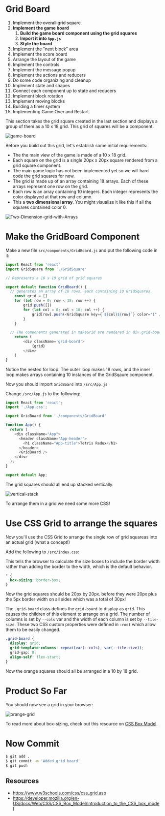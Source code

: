 # Grid Board

1. ~~Implement the overall grid square~~
1. **Implement the game board**
    1. **Build the game board component using the grid squares**
    1. **Import it into `App.js`**
    1. **Style the board**
1. Implement the "next block" area
1. Implement the score board
1. Arrange the layout of the game
1. Implement the controls
1. Implement the message popup
1. Implement the actions and reducers
1. Do some code organizing and cleanup
1. Implement state and shapes
1. Connect each component up to state and reducers
1. Implement block rotation
1. Implement moving blocks
1. Building a timer system
1. Implementing Game Over and Restart

This section takes the grid square created in the last section and displays a group of them as a 10 x 18 grid. This grid of squares will be a component.

![game-board](assets/game-board.png)

Before you build out this grid, let's establish some initial requirements:

- The the main view of the game is made of a 10 x 18 grid.
- Each square on the grid is a single 20px x 20px square rendered from a grid square component.
- The main game logic has not been implemented yet so we will hard code the grid squares for now.
- The grid is made up of an array containing 18 arrays. Each of these arrays represent one row on the grid.
- Each row is an array containing 10 integers. Each integer represents the color displayed at that row and column.
- This a **two dimensional array**. You might visualize it like this
if all the squares contained color 0.

![Two-Dimension-grid-with-Arrays](assets/Two-Dimension-grid-with-Arrays.png)

# Make the GridBoard Component

Make a new file `src/components/GridBoard.js` and put the following code in it:

```js
import React from 'react'
import GridSquare from './GridSquare'

// Represents a 10 x 18 grid of grid squares

export default function GridBoard() {
  // generates an array of 18 rows, each containing 10 GridSquares.
	const grid = []
	for (let row = 0; row < 18; row ++) {
		grid.push([])
		for (let col = 0; col < 10; col ++) {
			grid[row].push(<GridSquare key={`${col}${row}`} color="1" />)
		}
	}

  // The components generated in makeGrid are rendered in div.grid-board
	return (
		<div className='grid-board'>
			{grid}
		</div>
	)
}
```

Notice the nested for loop. The outer loop makes 18 rows, and the inner loop makes arrays containing 10 instances of the GridSqaure component. 

Now you should import `GridBoard` into `/src/App.js`

Change `/src/App.js` to the following:

```js
import React from 'react';
import './App.css';

import GridBoard from './components/GridBoard'

function App() {
  return (
    <div className="App">
      <header className="App-header">
        <h1 className="App-title">Tetris Redux</h1>
      </header>
      <GridBoard />
    </div>
  );
}

export default App;
```

The grid squares should all end up stacked vertically:

![vertical-stack](assets/vertical-stack.png)

To arrange them in a grid we need some more CSS! 

# Use CSS Grid to arrange the squares

Now you'll use the CSS Grid to arrange the single row of grid squareas into an actual grid (what a concept!)

Add the following to `/src/index.css`:

This tells the browser to calculate the size boxes to include the border width rather than adding the border to the width, which is the default behavior.

```css
* {
  box-sizing: border-box;
}
```

Now the grid squares should be 20px by 20px. before they were 20px plus the 5px border width on all sides which was a total of 30px! 

The `.grid-board` class defines the `grid-board` to display as `grid`. This causes the children of this element to arrange on a grid. The number of columns is set by `--cols` var and the width of each column is set by `--tile-size`. These two CSS custom properties were defined in `:root` which allow them to be easily changed.

```CSS
.grid-board {
  display: grid;
  grid-template-columns: repeat(var(--cols), var(--tile-size));
  grid-gap: 0;
  align-self: flex-start;
}
```

Now the orange squares should all be arranged in a 10 by 18 grid. 

# Product So Far

You should now see a grid in your browser:

![orange-grid](assets/orange-grid.png)

To read more about box-sizing, check out this resource on [CSS Box Model](https://developer.mozilla.org/en-US/docs/Web/CSS/CSS_Box_Model/Introduction_to_the_CSS_box_model).

# Now Commit

```bash
$ git add .
$ git commit -m 'Added grid board'
$ git push
```

## Resources

- https://www.w3schools.com/css/css_grid.asp
- https://developer.mozilla.org/en-US/docs/Web/CSS/CSS_Box_Model/Introduction_to_the_CSS_box_model
